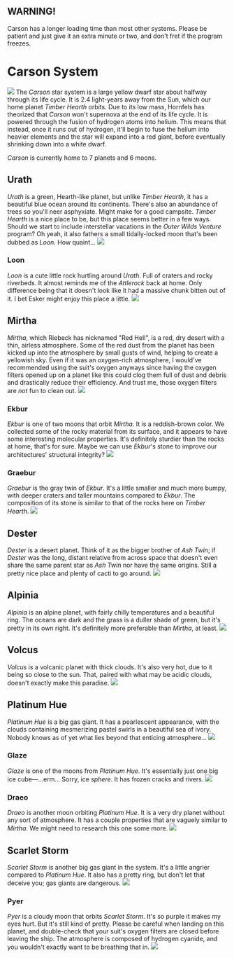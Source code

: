 ## WARNING!
Carson has a longer loading time than most other systems. Please be patient and just give it an extra minute or two, and don't fret if the program freezes.

# Carson System
![](https://i.imgur.com/UUoC8M3.png)
The *Carson* star system is a large yellow dwarf star about halfway through its life cycle. It is 2.4 light-years away from the Sun, which our home planet *Timber Hearth* orbits. Due to its low mass, Hornfels has theorized that *Carson* won't supernova at the end of its life cycle. It is powered through the fusion of hydrogen atoms into helium. This means that instead, once it runs out of hydrogen, it'll begin to fuse the helium into heavier elements and the star will expand into a red giant, before eventually shrinking down into a white dwarf.

*Carson* is currently home to 7 planets and 6 moons.

## Urath
*Urath* is a green, Hearth-like planet, but unlike *Timber Hearth*, it has a beautiful blue ocean around its continents. There's also an abundance of trees so you'll neer asphyxiate. Might make for a good campsite. *Timber Hearth* is a nice place to be, but this place seems better in a few ways. Should we start to include interstellar vacations in the *Outer Wilds Venture* program? Oh yeah, it also fathers a small tidally-locked moon that's been dubbed as *Loon*. How quaint...
![](https://i.imgur.com/m9cJY5Y.png)

### Loon
*Loon* is a cute little rock hurtling around *Urath*. Full of craters and rocky riverbeds. It almost reminds me of the *Attlerock* back at home. Only difference being that it doesn't look like it had a massive chunk bitten out of it. I bet Esker might enjoy this place a little.
![](https://i.imgur.com/82Ll8T8.png)

## Mirtha
*Mirtha*, which Riebeck has nicknamed "Red Hell", is a red, dry desert with a thin, airless atmosphere. Some of the red dust from the planet has been kicked up into the atmosphere by small gusts of wind, helping to create a yellowish sky. Even if it was an oxygen-rich atmosphere, I would've recommended using the suit's oxygen anyways since having the oxygen filters opened up on a planet like this could clog them full of dust and debris and drastically reduce their efficiency. And trust me, those oxygen filters are *not* fun to clean out.
![](https://i.imgur.com/o8R5aTO.png)

### Ekbur
*Ekbur* is one of two moons that orbit *Mirtha*. It is a reddish-brown color. We collected some of the rocky material from its surface, and it appears to have some interesting molecular properties. It's definitely sturdier than the rocks at home, that's for sure. Maybe we can use *Ekbur*'s stone to improve our architectures' structural integrity?
![](https://i.imgur.com/Bg5YSSJ.png)

### Graebur
*Graebur* is the gray twin of *Ekbur*. It's a little smaller and much more bumpy, with deeper craters and taller mountains compared to *Ekbur*. The composition of its stone is similar to that of the rocks here on *Timber Hearth*.
![](https://i.imgur.com/rXZQJHE.png)

## Dester
*Dester* is a desert planet. Think of it as the bigger brother of *Ash Twin*; if *Dester* was the long, distant relative from across space that doesn't even share the same parent star as *Ash Twin* nor have the same origins. Still a pretty nice place and plenty of cacti to go around.
![](https://i.imgur.com/OkbAyXv.png)

## Alpinia
*Alpinia* is an alpine planet, with fairly chilly temperatures and a beautiful ring. The oceans are dark and the grass is a duller shade of green, but it's pretty in its own right. It's definitely more preferable than *Mirtha*, at least.
![](https://i.imgur.com/vj6YXs4.png)

## Volcus
*Volcus* is a volcanic planet with thick clouds. It's also very hot, due to it being so close to the sun. That, paired with what may be acidic clouds, doesn't exactly make this paradise.
![](https://i.imgur.com/F2wWs2k.png)

## Platinum Hue
*Platinum Hue* is a big gas giant. It has a pearlescent appearance, with the clouds containing mesmerizing pastel swirls in a beautiful sea of ivory. Nobody knows as of yet what lies beyond that enticing atmosphere...
![](https://i.imgur.com/KPzZ6r8.png)

### Glaze
*Glaze* is one of the moons from *Platinum Hue*. It's essentially just one big ice cube—...erm... Sorry, ice *sphere*. It has frozen cracks and rivers.
![](https://i.imgur.com/cMhnWBY.png)

### Draeo
*Draeo* is another moon orbiting *Platinum Hue*. It is a very dry planet without any sort of atmosphere. It has a couple properties that are vaguely similar to *Mirtha*. We might need to research this one some more.
![](https://i.imgur.com/AFtmnI2.png)

## Scarlet Storm
*Scarlet Storm* is another big gas giant in the system. It's a little angrier compared to *Platinum Hue*. It also has a pretty ring, but don't let that deceive you; gas giants are dangerous.
![](https://i.imgur.com/Q3TYqys.png)

### Pyer
*Pyer* is a cloudy moon that orbits *Scarlet Storm*. It's so purple it makes my eyes hurt. But it's still kind of pretty. Please be careful when landing on this planet, and double-check that your suit's oxygen filters are closed before leaving the ship. The atmosphere is composed of hydrogen cyanide, and you wouldn't exactly want to be breathing that in.
![](https://i.imgur.com/xXCsdaC.png)
